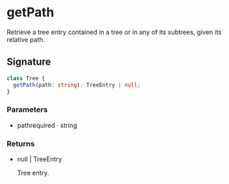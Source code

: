 # getPath

Retrieve a tree entry contained in a tree or in any of its subtrees,
given its relative path.

## Signature

```ts
class Tree {
  getPath(path: string): TreeEntry | null;
}
```

### Parameters

<ul class="param-ul">
  <li class="param-li param-li-root">
    <span class="param-name">path</span><span class="param-required">required</span>&nbsp;·&nbsp;<span class="param-type">string</span>
    <br>
  </li>
</ul>

### Returns

<ul class="param-ul">
  <li class="param-li param-li-root">
    <span class="param-type">null | TreeEntry</span>
    <br>
    <p class="param-description">Tree entry.</p>
  </li>
</ul>